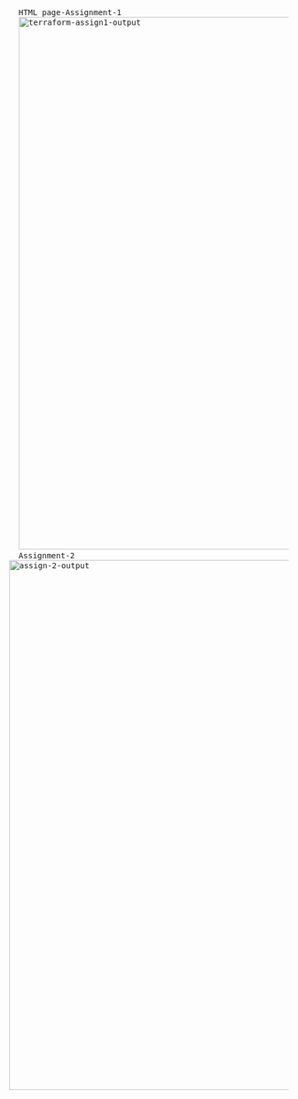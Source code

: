 <pre>
  HTML page-Assignment-1
  <img width="960" alt="terraform-assign1-output" src="https://github.com/user-attachments/assets/ee20710d-2253-424d-8b5e-93b03e6e17a9" />
  Assignment-2
<img width="955" alt="assign-2-output" src="https://github.com/user-attachments/assets/5aa877ce-626d-4747-b06c-151b5e5990ff" />

</pre>
